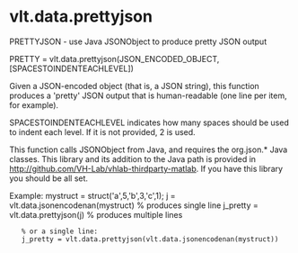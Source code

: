 # vlt.data.prettyjson

  PRETTYJSON - use Java JSONObject to produce pretty JSON output
 
  PRETTY = vlt.data.prettyjson(JSON_ENCODED_OBJECT, [SPACESTOINDENTEACHLEVEL])
 
  Given a JSON-encoded object (that is, a JSON string), this function
  produces a 'pretty' JSON output that is human-readable (one line per item,
  for example).
  
  SPACESTOINDENTEACHLEVEL indicates how many spaces should be used to indent each level.
  If it is not provided, 2 is used.
 
  This function calls JSONObject from Java, and requires the org.json.* Java classes.
  This library and its addition to the Java path is provided in
  http://github.com/VH-Lab/vhlab-thirdparty-matlab. If you have this library you
  should be all set.
 
  Example:
       mystruct = struct('a',5,'b',3,'c',1);
       j = vlt.data.jsonencodenan(mystruct) % produces single line
       j_pretty = vlt.data.prettyjson(j) % produces multiple lines
 
       % or a single line:
       j_pretty = vlt.data.prettyjson(vlt.data.jsonencodenan(mystruct))
